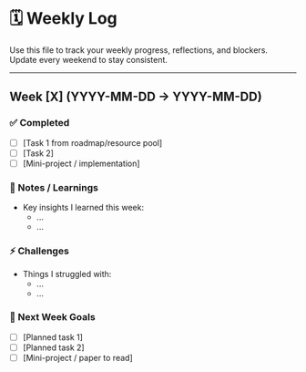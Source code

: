 # 🗓️ Weekly Log

Use this file to track your weekly progress, reflections, and blockers.
Update every weekend to stay consistent.

---

## Week [X] (YYYY-MM-DD → YYYY-MM-DD)

### ✅ Completed

- [ ] [Task 1 from roadmap/resource pool]
- [ ] [Task 2]
- [ ] [Mini-project / implementation]

### 📖 Notes / Learnings

- Key insights I learned this week:
  - ...
  - ...

### ⚡ Challenges

- Things I struggled with:
  - ...
  - ...

### 🎯 Next Week Goals

- [ ] [Planned task 1]
- [ ] [Planned task 2]
- [ ] [Mini-project / paper to read]
